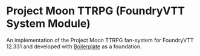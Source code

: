 # Project Moon TTRPG (FoundryVTT System Module)

An implementation of the Project Moon TTRPG fan-system for FoundryVTT 12.331 and developed with [Boilerplate](https://github.com/asacolips-projects/boilerplate) as a foundation.
